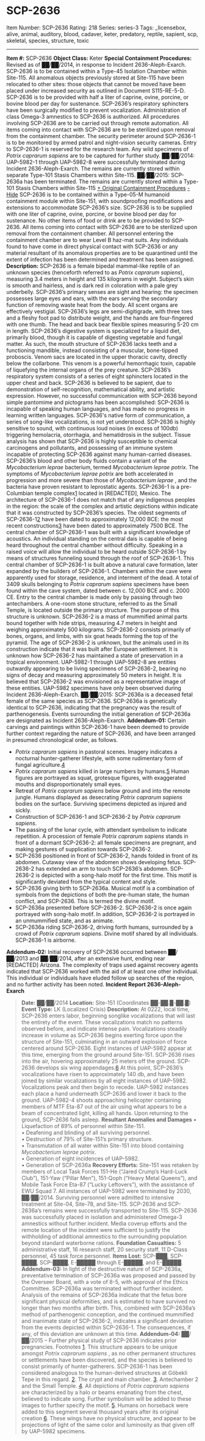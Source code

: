 # SCP-2636
Item Number: SCP-2636
Rating: 218
Series: series-3
Tags: _licensebox, alive, animal, auditory, blood, cadaver, keter, predatory, reptile, sapient, scp, skeletal, species, structure, toxic

---

**Item #:** SCP-2636
**Object Class:** Keter
**Special Containment Procedures:** Revised as of ██/██/2014, in response to Incident 2636-Aleph-Exarch.
SCP-2636 is to be contained within a Type-45 Isolation Chamber within Site-115. All anomalous objects previously stored at Site-115 have been relocated to other sites: those objects that cannot be moved have been placed under increased security as outlined in Document S115-RE-5-D. SCP-2636 is to be provided with half a liter of caprine, ovine, porcine, or bovine blood per day for sustenance. SCP-2636’s respiratory sphincters have been surgically modified to prevent vocalization. Administration of class Omega-3 amnestics to SCP-2636 is authorized.
All procedures involving SCP-2636 are to be carried out through remote automation. All items coming into contact with SCP-2636 are to be sterilized upon removal from the containment chamber.
The security perimeter around SCP-2636-1 is to be monitored by armed patrol and night-vision security cameras. Entry to SCP-2636-1 is reserved for the research team.
Any wild specimens of _Potrix caprarum sapiens_ are to be captured for further study.
██/██/2014: UAP-5982-1 through UAP-5982-8 were successfully terminated during Incident 2636-Aleph-Exarch. The remains are currently stored within separate Type-101 Stasis Chambers within Site-115.
██/██/2015: SCP-2636a has been terminated. The remains are currently stored within a Type-101 Stasis Chambers within Site-115
[\+ Original Containment Procedures](javascript:;)
[\- Hide](javascript:;)
SCP-2636 is to be contained within a Type-05-M humanoid containment module within Site-151, with soundproofing modifications and extensions to accommodate SCP-2636’s size. SCP-2636 is to be supplied with one liter of caprine, ovine, porcine, or bovine blood per day for sustenance. No other items of food or drink are to be provided to SCP-2636.
All items coming into contact with SCP-2636 are to be sterilized upon removal from the containment chamber. All personnel entering the containment chamber are to wear Level B haz-mat suits. Any individuals found to have come in direct physical contact with SCP-2636 or any material resultant of its anomalous properties are to be quarantined until the extent of infection has been determined and treatment has been assigned.
**Description:** SCP-2636 is a female bipedal mammal-like reptile of an unknown species (henceforth referred to as _Potrix caprarum sapiens_), measuring 3.4 meters in height and 135 kilograms in weight. Subject’s skin is smooth and hairless, and is dark red in coloration with a pale grey underbelly. SCP-2636’s primary senses are sight and hearing: the specimen possesses large eyes and ears, with the ears serving the secondary function of removing waste heat from the body. All scent organs are effectively vestigial. SCP-2636’s legs are semi-digitigrade, with three toes and a fleshy foot pad to distribute weight, and the hands are four-fingered with one thumb. The head and back bear flexible spines measuring 5-20 cm in length.
SCP-2636’s digestive system is specialized for a liquid diet, primarily blood, though it is capable of digesting vegetable and fungal matter. As such, the mouth structure of SCP-2636 lacks teeth and a functioning mandible, instead consisting of a muscular, bone-tipped proboscis. Venom sacs are located in the upper thoracic cavity, directly below the collarbone. This venom is a powerful hemorrhagic toxin, capable of liquefying the internal organs of the prey creature. SCP-2636’s respiratory system consists of a series of eight sphincters located in the upper chest and back.
SCP-2636 is believed to be sapient, due to demonstration of self-recognition, mathematical ability, and artistic expression. However, no successful communication with SCP-2636 beyond simple pantomime and pictograms has been accomplished: SCP-2636 is incapable of speaking human languages, and has made no progress in learning written languages. SCP-2636's native form of communication, a series of song-like vocalizations, is not yet understood. SCP-2636 is highly sensitive to sound, with continuous loud noises (in excess of 100db) triggering hemolacria, otorrhagia, and hematidrosis in the subject. Tissue analysis has shown that SCP-2636 is highly susceptible to chemical carcinogens and pollutants, and possessing of an immune system incapable of protecting SCP-2636 against many human-carried diseases.
SCP-2636’s blood and other body fluids contain a variant of the _Mycobacterium leprae_ bacterium, termed _Mycobacterium leprae potrix_. The symptoms of _Mycobacterium leprae potrix_ are both accelerated in progression and more severe than those of _Mycobacterium leprae_ , and the bacteria have proven resistant to leprostatic agents.
SCP-2636-1 is a pre-Columbian temple complex[1](javascript:;) located in [REDACTED], Mexico. The architecture of SCP-2636-1 does not match that of any indigenous peoples in the region: the scale of the complex and artistic depictions within indicate that it was constructed by SCP-2636’s species. The oldest segments of SCP-2636-1[2](javascript:;) have been dated to approximately 12,000 BCE: the most recent constructions[3](javascript:;) have been dated to approximately 7500 BCE.
The central chamber of SCP-2636-1 was built with a significant knowledge of acoustics. An individual standing on the central dais is capable of being heard throughout the central chamber without difficulty. Speaking in a raised voice will allow the individual to be heard outside SCP-2636-1 by means of structures funneling sound through the roof of SCP-2636-1.
This central chamber of SCP-2636-1 is built above a natural cave formation, later expanded by the builders of SCP-2636-1. Chambers within the cave were apparently used for storage, residence, and interment of the dead. A total of 3409 skulls belonging to _Potrix caprarum sapiens_ specimens have been found within the cave system, dated between c. 12,000 BCE and c. 2000 CE. Entry to the central chamber is made only by passing through two antechambers. A one-room stone structure, referred to as the Small Temple, is located outside the primary structure. The purpose of this structure is unknown.
SCP-2636-2 is a mass of mummified animal parts bound together with hide strips, measuring 4.7 meters in height and weighing approximately 500 kilograms. SCP-2636-2 consists primarily of bones, organs, and limbs, with six goat heads forming the top of the pyramid. The age of SCP-2636-2 is unknown, but the animals used in its construction indicate that it was built after European settlement. It is unknown how SCP-2636-2 has maintained a state of preservation in a tropical environment.
UAP-5982-1 through UAP-5982-8 are entities outwardly appearing to be living specimens of SCP-2636-2, bearing no signs of decay and measuring approximately 50 meters in height. It is believed that SCP-2636-2 was envisioned as a representative image of these entities. UAP-5982 specimens have only been observed during Incident 2636-Aleph-Exarch.
██/██/2015: SCP-2636a is a deceased fetal female of the same species as SCP-2636. SCP-2636a is genetically identical to SCP-2636, indicating that the pregnancy was the result of parthenogenesis. Events surrounding the initial generation of SCP-2636a are designated as Incident 2636-Aleph-Exarch.
**Addendum-01:** Certain carvings and paintings within SCP-2636-1 have been deemed to provide further context regarding the nature of SCP-2636, and have been arranged in presumed chronological order, as follows.
  * _Potrix caprarum sapiens_ in pastoral scenes. Imagery indicates a nocturnal hunter-gatherer lifestyle, with some rudimentary form of fungal agriculture.[4](javascript:;)
  * _Potrix caprarum sapiens_ killed in large numbers by humans.[5](javascript:;) Human figures are portrayed as squat, grotesque figures, with exaggerated mouths and disproportionately small eyes.
  * Retreat of _Potrix caprarum sapiens_ below ground and into the remote jungle. Humans displayed as desecrating _Potrix caprarum sapiens_ bodies on the surface. Surviving specimens depicted as injured and sickly.
  * Construction of SCP-2636-1 and SCP-2636-2 by _Potrix caprarum sapiens_.
  * The passing of the lunar cycle, with attendant symbolism to indicate repetition. A procession of female _Potrix caprarum sapiens_ stands in front of a dormant SCP-2636-2: all female specimens are pregnant, and making gestures of supplication towards SCP-2636-2.
  * SCP-2636 positioned in front of SCP-2636-2, hands folded in front of its abdomen. Cutaway view of the abdomen shows developing fetus. SCP-2636-2 has extended an arm to touch SCP-2636’s abdomen. SCP-2636-2 is depicted with a song-halo motif for the first time. This motif is significantly deviated from the typical content and style.
  * SCP-2636 giving birth to SCP-2636a. Musical motif is a combination of symbols from the depictions of both the pre-human state, the human conflict, and SCP-2636. This is termed the divine motif.
  * SCP-2636a presented before SCP-2636-2. SCP-2636-2 is once again portrayed with song-halo motif. In addition, SCP-2636-2 is portrayed in an unmummified state, and as animate.
  * SCP-2636a riding SCP-2636-2, driving forth humans, surrounded by a crowd of _Potrix caprarum sapiens_. Divine motif shared by all individuals. SCP-2636-1 is airborne.

**Addendum-02:** Initial recovery of SCP-2636 occurred between ██/██/2013 and ██/██/2014, after an extensive hunt, ending near [REDACTED] Arizona. The complexity of traps used against recovery agents indicated that SCP-2636 worked with the aid of at least one other individual. This individual or individuals have eluded follow up searches of the region, and no further activity has been noted.
**Incident Report 2636-Aleph-Exarch**
> **Date:** ██/██/2014
> **Location:** Site-151 (Coordinates ██-██.█-██.█)
> **Event Type:** LK (Localized Crisis)
> **Description:**
> At 0222, local time, SCP-2636 enters labor, beginning songlike vocalizations that will last the entirety of the event. These vocalizations match no patterns observed before, and indicate intense pain.
> Vocalizations steadily increase in volume as SCP-2636 begins exerting force upon the structure of Site-151, culminating in an outward explosion of force centered around SCP-2636.
> Eight instances of UAP-5982 appear at this time, emerging from the ground around Site-151.
> SCP-2636 rises into the air, hovering approximately 25 meters off the ground. SCP-2636 develops six wing appendages.[6](javascript:;) At this point, SCP-2636’s vocalizations have risen to approximately 140 db, and have been joined by similar vocalizations by all eight instances of UAP-5982.
> Vocalizations peak and then begin to recede. UAP-5982 instances each place a hand underneath SCP-2636 and lower it back to the ground. UAP-5982-4 shoots approaching helicopter containing members of MTF Eta-87 out of the air using what appears to be a beam of concentrated light, killing all hands.
> Upon returning to the ground, SCP-2636 falls asleep.
> **Resultant Anomalies and Damages**
> • Liquefaction of 89% of personnel within Site-151.  
>  • Deafening and blinding of all surviving personnel.  
>  • Destruction of 79% of Site-151’s primary structure.  
>  • Transmutation of all water within Site-151 into blood containing _Mycobacterium leprae potrix_.  
>  • Generation of eight incidences of UAP-5982.  
>  • Generation of SCP-2636a
> **Recovery Efforts:** Site-151 was retaken by members of Local Task Forces 151-He (“Jared Crump’s Hard-Luck Club”), 151-Yaw (“Pillar Men”), 151-Qoph (“Heavy Metal Queens”), and Mobile Task Force Eta-87 (“Lucky Leftovers”), with the assistance of EWU Squad 7. All instances of UAP-5982 were terminated by 2030, ██/██/2014. Surviving personnel were admitted to intensive treatment at Site-04, Site-78, and Site-115. SCP-2636 and SCP-2636a’s remains were successfully transported to Site-115. SCP-2636 was successfully placed in isolation and administered Omega-3 amnestics without further incident.
> Media coverup efforts and the remote location of the incident were sufficient to justify the withholding of additional amnestics to the surrounding population beyond standard waterborne rations.
> **Foundation Casualties:** 5 administrative staff, 16 research staff, 20 security staff, 11 D-Class personnel, 45 task force personnel.
> **Items Lost:** SCP-███, SCP-████, SCP-████, E-█████ through E-█████, and E-█████.
**Addendum-03:** In light of the destructive nature of SCP-2636a, preventative termination of SCP-2636a was proposed and passed by the Overseer Board, with a vote of 8-5, with approval of the Ethics Committee. SCP-2636a was terminated without further incident.
Analysis of the remains of SCP-2636a indicate that the fetus bore significant physical deformities, and is estimated to have survived no longer than two months after birth. This, combined with SCP-2636a’s method of parthenogenic conception, and the continued mummified and inanimate state of SCP-2636-2, indicates a significant deviation from the events depicted within SCP-2636-1. The consequences, if any, of this deviation are unknown at this time.
**Addendum-04:** ██/██/2015 – Further physical study of SCP-2636 indicates prior pregnancies.
Footnotes
[1](javascript:;). This structure appears to be unique amongst _Potrix caprarum sapiens_ , as no other permanent structures or settlements have been discovered, and the species is believed to consist primarily of hunter-gatherers. SCP-2636-1 has been considered analogous to the human-derived structures at Göbekli Tepe in this regard.
[2](javascript:;). The crypt and main chamber.
[3](javascript:;). Antechamber 2 and the Small Temple.
[4](javascript:;). All depictions of _Potrix caprarum sapiens_ are characterized by a halo or beams emanating from the chest, believed to indicate song. Further symbolism will be added to these images to further specify the motif.
[5](javascript:;). Humans on horseback were added to this segment several thousand years after its original creation
[6](javascript:;). These wings have no physical structure, and appear to be projections of light of the same color and luminosity as that given off by UAP-5982 specimens.